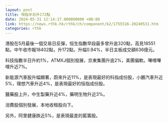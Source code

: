 ```yaml
---
layout: post
title: 恒指半日升172點
date: 2024-05-31 12:14:17.000000000 +08:00
link: https://news.rthk.hk/rthk/ch/component/k2/1755516-20240531.htm
categories: rthk
---
```


港股在5月最後一個交易日反彈，恒生指數早段最多曾升逾320點，高見18551點，中午收市報18402點，升172點，升幅0.94%，半日主板成交額636億元。

科技指數半日升約1%，ATMXJ個別發展，京東集團升逾2%，美團偏軟。嗶哩嗶哩升近7%。

新能源汽車股升幅顯著，蔚來升近11%，是表現最好的科指成份股，小鵬汽車升近5%，理想汽車升近4%，是表現最好的恒指成份股。

醫藥股上升，中生製藥升近4%，藥明生物升近3%。

消費股個別發展，本地收租股向下。

另外，阿里健康跌近5%，是表現最差的藍籌股。
